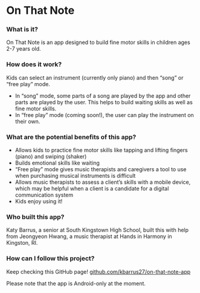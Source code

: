 # On That Note

### What is it? ### 
On That Note is an app designed to build fine motor skills in children ages 2-7 years old.

### How does it work? ###
Kids can select an instrument (currently only piano) and then “song” or “free play” mode.
- In “song” mode, some parts of a song are played by the app and other parts are played by the user. This helps to build waiting skills as well as fine motor skills.
- In “free play” mode (coming soon!), the user can play the instrument on their own.

### What are the potential benefits of this app? ### 
- Allows kids to practice fine motor skills like tapping and lifting fingers (piano) and swiping (shaker)
- Builds emotional skills like waiting
- “Free play” mode gives music therapists and caregivers a tool to use when purchasing musical instruments is difficult
- Allows music therapists to assess a client’s skills with a mobile device, which may be helpful when a client is a candidate for a digital communication system
- Kids enjoy using it!

### Who built this app? ### 
Katy Barrus, a senior at South Kingstown High School, built this with help from Jeongyeon Hwang, a music therapist at Hands in Harmony in Kingston, RI.

### How can I follow this project? ### 
Keep checking this GitHub page! [github.com/kbarrus27/on-that-note-app](github.com/kbarrus27/on-that-note-app)

Please note that the app is Android-only at the moment.
